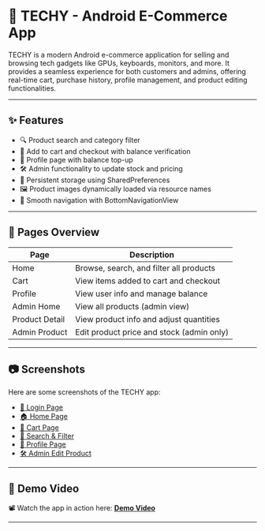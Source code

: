 # 📱 TECHY - Android E-Commerce App

TECHY is a modern Android e-commerce application for selling and browsing tech gadgets like GPUs, keyboards, monitors, and more. It provides a seamless experience for both customers and admins, offering real-time cart, purchase history, profile management, and product editing functionalities.

---

## ✨ Features

- 🔍 Product search and category filter
- 🛒 Add to cart and checkout with balance verification
- 👤 Profile page with balance top-up
- 🛠 Admin functionality to update stock and pricing
- 📂 Persistent storage using SharedPreferences
- 🖼️ Product images dynamically loaded via resource names
- 🔄 Smooth navigation with BottomNavigationView

---

## 📄 Pages Overview

| Page             | Description                                |
|------------------|--------------------------------------------|
| Home             | Browse, search, and filter all products    |
| Cart             | View items added to cart and checkout      |
| Profile          | View user info and manage balance          |
| Admin Home       | View all products (admin view)             |
| Product Detail   | View product info and adjust quantities    |
| Admin Product    | Edit product price and stock (admin only)  |

---

## 📷 Screenshots

Here are some screenshots of the TECHY app:

- [🚦 Login Page](screenshots/home.png)
- [🏠 Home Page](screenshots/home.png)
- [🛒 Cart Page](screenshots/cart.png)
- [🔎 Search & Filter](screenshots/search_filter.png)
- [👤 Profile Page](screenshots/profile.png)
- [🛠 Admin Edit Product](screenshots/admin_edit.png)


---

## 🎥 Demo Video

📽️ Watch the app in action here: **[Demo Video](#)**  

---

